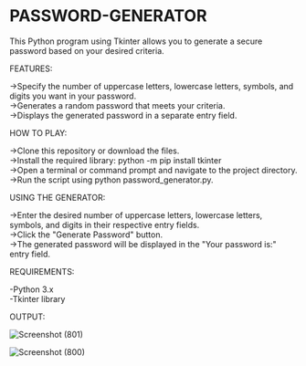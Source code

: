 # PASSWORD-GENERATOR

This Python program using Tkinter allows you to generate a secure password based on your desired criteria.

FEATURES:

->Specify the number of uppercase letters, lowercase letters, symbols, and digits you want in your password.  
->Generates a random password that meets your criteria.  
->Displays the generated password in a separate entry field.  

HOW TO PLAY:

->Clone this repository or download the files.  
->Install the required library: python -m pip install tkinter  
->Open a terminal or command prompt and navigate to the project directory.  
->Run the script using python password_generator.py.  

USING THE GENERATOR:

->Enter the desired number of uppercase letters, lowercase letters, symbols, and digits in their respective entry fields.  
->Click the "Generate Password" button.  
->The generated password will be displayed in the "Your password is:" entry field.  

REQUIREMENTS:

-Python 3.x  
-Tkinter library  

OUTPUT:

![Screenshot (801)](https://github.com/user-attachments/assets/3193309e-867e-4422-b1e1-0b382c07c449)

![Screenshot (800)](https://github.com/user-attachments/assets/764d1850-a754-41eb-b236-c8e16cc3e642)
